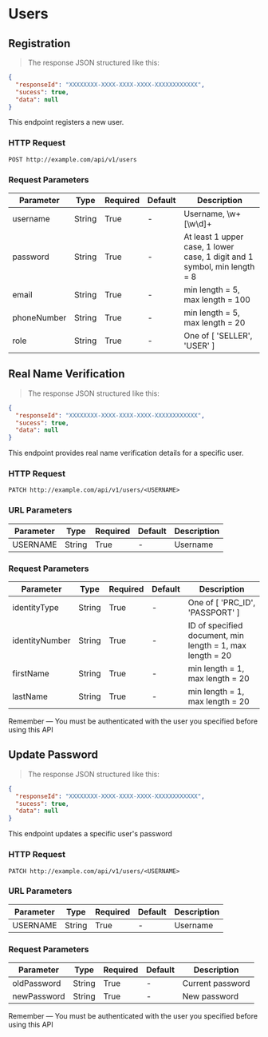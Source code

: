 # Users

## Registration

> The response JSON structured like this:

```json
{
  "responseId": "XXXXXXXX-XXXX-XXXX-XXXX-XXXXXXXXXXXX",
  "sucess": true,
  "data": null
}
```

This endpoint registers a new user.

### HTTP Request

`POST http://example.com/api/v1/users`

### Request Parameters

Parameter | Type | Required | Default | Description 
--------- | ------- | -----------|--------- |--------- 
username | String | True | - | Username, \w+[\w\d]+ 
password | String | True | - | At least 1 upper case, 1 lower case, 1 digit and 1 symbol, min length = 8 
email | String | True | - | min length = 5, max length = 100 
phoneNumber | String | True | - | min length = 5, max length = 20 
role | String | True | - | One of [ 'SELLER', 'USER' ] 

## Real Name Verification

> The response JSON structured like this:

```json
{
  "responseId": "XXXXXXXX-XXXX-XXXX-XXXX-XXXXXXXXXXXX",
  "sucess": true,
  "data": null
}
```

This endpoint provides real name verification details for a specific user.

### HTTP Request

`PATCH http://example.com/api/v1/users/<USERNAME>`

### URL Parameters

Parameter | Type | Required | Default | Description 
--------- | ------- | -----------|--------- |--------- 
USERNAME | String | True | - | Username 

### Request Parameters

Parameter | Type | Required | Default | Description 
--------- | ------- | -----------|--------- |--------- 
identityType | String | True | - | One of [ 'PRC_ID', 'PASSPORT' ] 
identityNumber | String | True | - | ID of specified document, min length = 1, max length = 20 
firstName | String | True | - | min length = 1, max length = 20 
lastName | String | True | - | min length = 1, max length = 20 

<aside class="notice">
Remember — You must be authenticated with the user you specified before using this API
</aside>

## Update Password

> The response JSON structured like this:

```json
{
  "responseId": "XXXXXXXX-XXXX-XXXX-XXXX-XXXXXXXXXXXX",
  "sucess": true,
  "data": null
}
```

This endpoint updates a specific user's password

### HTTP Request

`PATCH http://example.com/api/v1/users/<USERNAME>`

### URL Parameters

Parameter | Type | Required | Default | Description 
--------- | ------- | -----------|--------- |--------- 
USERNAME | String | True | - | Username 

### Request Parameters

Parameter | Type | Required | Default | Description 
--------- | ------- | -----------|--------- |--------- 
oldPassword | String | True | - | Current password 
newPassword | String | True | - | New password 

<aside class="notice">
Remember — You must be authenticated with the user you specified before using this API
</aside>

